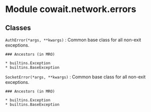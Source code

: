 Module cowait.network.errors
============================

Classes
-------

`AuthError(*args, **kwargs)`
:   Common base class for all non-exit exceptions.

    ### Ancestors (in MRO)

    * builtins.Exception
    * builtins.BaseException

`SocketError(*args, **kwargs)`
:   Common base class for all non-exit exceptions.

    ### Ancestors (in MRO)

    * builtins.Exception
    * builtins.BaseException